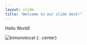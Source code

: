 ```yaml
---
layout: slide
title: "Welcome to our slide deck!"
---
```


Hello World!

![kimonotocat](https://octodex.github.com/images/kimonotocat.png)
{: .center}
